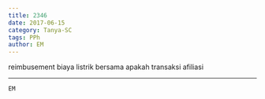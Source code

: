 ```yaml
---
title: 2346
date: 2017-06-15
category: Tanya-SC
tags: PPh
author: EM
---
```


reimbusement biaya listrik bersama apakah transaksi afiliasi

---



`EM`
